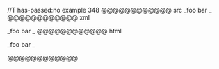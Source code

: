 //T has-passed:no
example 348
@@@@@@@@@@@@ src
_foo bar _
@@@@@@@@@@@@ xml
<?xml version="1.0" encoding="UTF-8"?>
<!DOCTYPE document SYSTEM "CommonMark.dtd">
<document xmlns="http://commonmark.org/xml/1.0">
  <paragraph>
    <text>_foo bar _</text>
  </paragraph>
</document>
@@@@@@@@@@@@ html
<p>_foo bar _</p>
@@@@@@@@@@@@
